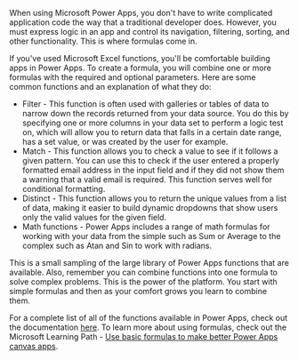 When using Microsoft Power Apps, you don't have to write complicated application code the way that a traditional developer does. However, you must express logic in an app and control its navigation, filtering, sorting, and other functionality. This is where formulas come in.

If you've used Microsoft Excel functions, you'll be comfortable building apps in Power Apps. To create a formula, you will combine one or more formulas with the required and optional parameters. Here are some common functions and an explanation of what they do:
- Filter - This function is often used with galleries or tables of data to narrow down the records returned from your data source. You do this by specifying one or more columns in your data set to perform a logic test on, which will allow you to return data that falls in a certain date range, has a set value, or was created by the user for example.
- Match - This function allows you to check a value to see if it follows a given pattern. You can use this to check if the user entered a properly formatted email address in the input field and if they did not show them a warning that a valid email is required. This function serves well for conditional formatting.
- Distinct - This function allows you to return the unique values from a list of data, making it easier to build dynamic dropdowns that show users only the valid values for the given field. 
- Math functions - Power Apps includes a range of math formulas for working with your data from the simple such as Sum or Average to the complex such as Atan and Sin to work with radians. 

This is a small sampling of the large library of Power Apps functions that are available. Also, remember you can combine functions into one formula to solve complex problems. This is the power of the platform. You start with simple formulas and then as your comfort grows you learn to combine them. 

For a complete list of all of the functions available in Power Apps, check out the documentation [here](https://docs.microsoft.com/powerapps/maker/canvas-apps/formula-reference#s). To learn more about using formulas, check out the Microsoft Learning Path - [Use basic formulas to make better Power Apps canvas apps](https://docs.microsoft.com/learn/paths/use-basic-formulas-powerapps-canvas-app/).